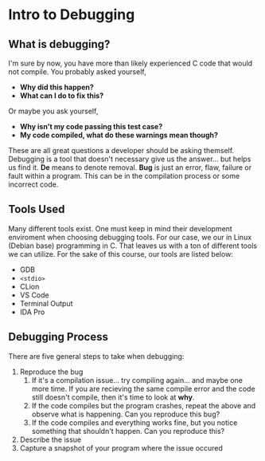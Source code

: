 # Intro to Debugging

## What is debugging?

I'm sure by now, you have more than likely experienced C code that would not compile. You probably asked yourself, 

* **Why did this happen?** 
* **What can I do to fix this?**

Or maybe you ask yourself,

* **Why isn't my code passing this test case?**
* **My code compiled, what do these warnings mean though?**

These are all great questions a developer should be asking themself. Debugging is a tool that doesn't necessary give us the answer... but helps us find it. **De** means to denote removal. **Bug** is just an error, flaw, failure or fault within a program. This can be in the compilation process or some incorrect code. 

## Tools Used

Many different tools exist. One must keep in mind their development enviroment when choosing debugging tools. For our case, we our in Linux (Debian base) programming in C. That leaves us with a ton of different tools we can utilize. For the sake of this course, our tools are listed below:

* GDB
* `<stdio>`
* CLion
* VS Code
* Terminal Output
* IDA Pro

## Debugging Process

There are five general steps to take when debugging:

1. Reproduce the bug
   1. If it's a compilation issue... try compiling again... and maybe one more time. If you are recieving the same compile error and the code still doesn't compile, then it's time to look at **why**. 
   2. If the code compiles but the program crashes, repeat the above and observe what is happening. Can you reproduce this bug?
   3. If the code compiles and everything works fine, but you notice something that shouldn't happen. Can you reproduce this?
2. Describe the issue
3. Capture a snapshot of your program where the issue occured